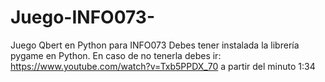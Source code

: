 # Juego-INFO073-
Juego Qbert en Python para INFO073
Debes tener instalada la librería pygame en Python.
En caso de no tenerla debes ir: https://www.youtube.com/watch?v=Txb5PPDX_70 a partir del minuto 1:34

